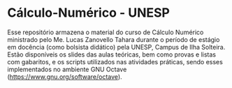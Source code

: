 # Cálculo-Numérico - UNESP

Esse repositório armazena o material do curso de Cálculo Numérico ministrado pelo Me. Lucas Zanovello Tahara durante o período de estágio em docência (como bolsista didático) pela UNESP, Campus de Ilha Solteira. Estão disponíveis os slides das aulas teóricas, bem como provas e listas com gabaritos, e os scripts utilizados nas atividades práticas, sendo esses implementados no ambiente GNU Octave (https://www.gnu.org/software/octave).
